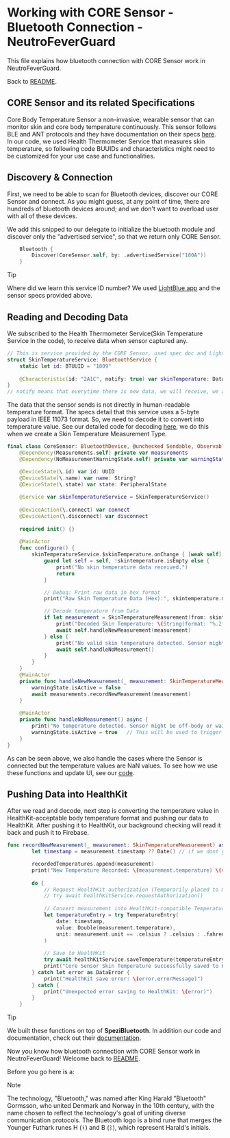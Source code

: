 <!--

This source file is part of the NeutroFeverGuard based on the Stanford Spezi Template Application project

SPDX-FileCopyrightText: 2025 Stanford University

SPDX-License-Identifier: MIT

-->

# Working with CORE Sensor - Bluetooth Connection - NeutroFeverGuard
This file explains how bluetooth connection with CORE Sensor work in NeutroFeverGuard.

Back to [README](../README.md).

## CORE Sensor and its related Specifications
Core Body Temperature Sensor a non-invasive, wearable sensor that can monitor skin and core body temperature continuously. This sensor follows BLE and ANT protocols and they have documentation on their specs [here](https://github.com/CoreBodyTemp/CoreBodyTemp/blob/main/CORE%20Connectivity%20Implementation%20Notes.pdf). In our code, we used Health Thermometer Service that measures skin temperature, so following code BUUIDs and characteristics might need to be customized for your use case and functionalities.

## Discovery & Connection
First, we need to be able to scan for Bluetooth devices, discover our CORE Sensor and connect. As you might guess, at any point of time, there are hundreds of bluetooth devices around; and we don't want to overload user with all of these devices.

We add this snipped to our delegate to initialize the bluetooth module and discover only the "advertised service", so that we return only CORE Sensor. 

```swift
    Bluetooth {
        Discover(CoreSensor.self, by: .advertisedService("180A"))
    }
```
> [!TIP]  
> Where did we learn this service ID number? We used [LightBlue app](https://apps.apple.com/us/app/lightblue/id557428110) and the sensor specs provided above.


## Reading and Decoding Data
We subscribed to the Health Thermometer Service(Skin Temperature Service in the code), to receive data when sensor captured any.

```swift
// This is service provided by the CORE Sensor, used spec doc and LightBlue app to learn about IDs below.
struct SkinTemperatureService: BluetoothService {
    static let id: BTUUID = "1809"
    
    @Characteristic(id: "2A1C", notify: true) var skinTemperature: Data?
}
// notify means that everytime there is new data, we will receive, we are subscribed.
```
The data that the sensor sends is not directly in human-readable temperature format. The specs detail that this service uses a 5-byte payload in IEEE 11073 format. So, we need to decode it to convert into temperature value. See our detailed code for decoding [here](https://github.com/CS342/2025-NeutroFeverGuard/blob/main/NeutroFeverGuard/BluetoothRelated/MeasurementType.swift), we do this when we create a Skin Temperature Measurement Type.

```swift
final class CoreSensor: BluetoothDevice, @unchecked Sendable, ObservableObject, Identifiable {
    @Dependency(Measurements.self) private var measurements
    @Dependency(NoMeasurementWarningState.self) private var warningState

    @DeviceState(\.id) var id: UUID
    @DeviceState(\.name) var name: String?
    @DeviceState(\.state) var state: PeripheralState
    
    @Service var skinTemperatureService = SkinTemperatureService()
    
    @DeviceAction(\.connect) var connect
    @DeviceAction(\.disconnect) var disconnect
        
    required init() {}
    
    @MainActor
    func configure() {
        skinTemperatureService.$skinTemperature.onChange { [weak self] skintemperature in
            guard let self = self, !skintemperature.isEmpty else {
                print("No skin temperature data received.")
                return
            }

            // Debug: Print raw data in hex format
            print("Raw Skin Temperature Data (Hex):", skintemperature.map { String(format: "%02X", $0) }.joined(separator: " "))

            // Decode temperature from Data
            if let measurement = SkinTemperatureMeasurement(from: skintemperature) {
                print("Decoded Skin Temperature: \(String(format: "%.2f", measurement.temperature)) \(measurement.unit)")
                await self.handleNewMeasurement(measurement)
            } else {
                print("No valid skin temperature detected. Sensor might be off-body or not initialized.")
                await self.handleNoMeasurement()
            }
        }
    }
    @MainActor
    private func handleNewMeasurement(_ measurement: SkinTemperatureMeasurement) async {
        warningState.isActive = false
        await measurements.recordNewMeasurement(measurement)
    }
    
    @MainActor
    private func handleNoMeasurement() async {
        print("No temperature detected. Sensor might be off-body or waiting for a valid reading.")
        warningState.isActive = true   // This will be used to trigger UI warning
    }
}
```
As can be seen above, we also handle the cases where the Sensor is connected but the temperature values are NaN values. To see how we use these functions and update UI, see our [code](https://github.com/CS342/2025-NeutroFeverGuard/blob/main/NeutroFeverGuard/BluetoothRelated/BluetoothView.swift).

## Pushing Data into HealthKit

After we read and decode, next step is converting the temperature value in HealthKit-acceptable body temperature format and pushing our data to HealthKit. After pushing it to HealthKit, our background checking will read it back and push it to Firebase.

```swift
func recordNewMeasurement(_ measurement: SkinTemperatureMeasurement) async {
        let timestamp = measurement.timestamp ?? Date() // if we dont get timestamp from the sensor, then we need to generate.

        recordedTemperatures.append(measurement)
        print("New Temperature Recorded: \(measurement.temperature) \(measurement.unit == .celsius ? "°C" : "°F") at \(timestamp)")
        
        do {
            // Request HealthKit authorization (Temporarily placed to make sure data is pushed on iphone, remove while pushing to main)
            // try await healthKitService.requestAuthorization()
            
            // Convert measurement into HealthKit-compatible TemperatureEntry
            let temperatureEntry = try TemperatureEntry(
                date: timestamp,
                value: Double(measurement.temperature),
                unit: measurement.unit == .celsius ? .celsius : .fahrenheit
            )
            
            // Save to HealthKit
            try await healthKitService.saveTemperature(temperatureEntry)
            print("Core Sensor Skin Temperature successfully saved to HealthKit.")
        } catch let error as DataError {
            print("HealthKit save error: \(error.errorMessage)")
        } catch {
            print("Unexpected error saving to HealthKit: \(error)")
        }
    }
```
> [!TIP]  
> We built these functions on top of **SpeziBluetooth**. In addition our code and documentation, check out their [documentation](https://swiftpackageindex.com/StanfordSpezi/SpeziBluetooth/main/documentation/spezibluetooth).

Now you know how bluetooth connection with CORE Sensor work in NeutroFeverGuard! Welcome back to [README](../README.md).

Before you go here is a:

> [!NOTE]  
> The technology, "Bluetooth," was named after King Harald "Bluetooth" Gormsson, who united Denmark and Norway in the 10th century, with the name chosen to reflect the technology's goal of uniting diverse communication protocols. The Bluetooth logo is a bind rune that merges the Younger Futhark runes H (ᚼ) and B (ᛒ), which represent Harald's initials.
